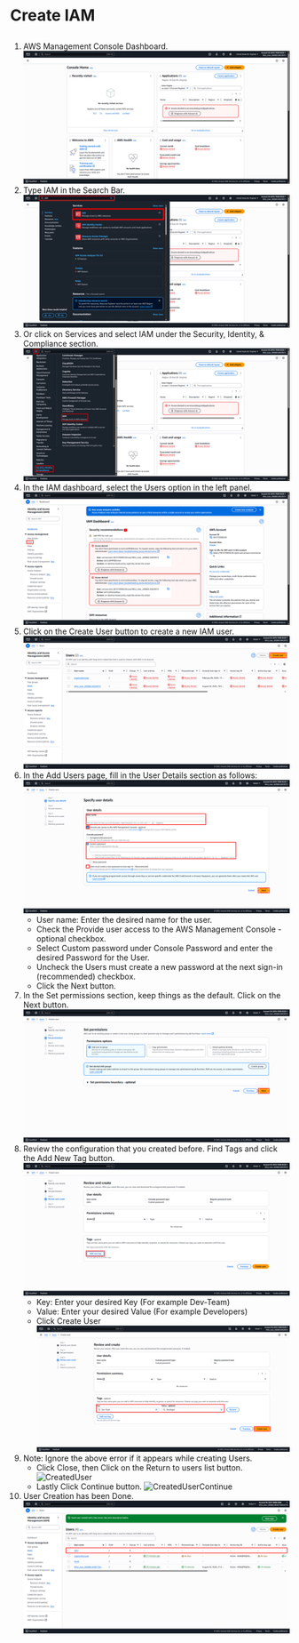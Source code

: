 # Create IAM
##
1. AWS Management Console Dashboard. ![Console_Dashboard](Images/Console_Dashboard.png)
2. Type IAM in the Search Bar. ![Search_IAM](Images/Search_IAM.png)
3. Or click on Services and select IAM under the Security, Identity, & Compliance section. ![Services_IAM](Images/Services_IAM.png)
4. In the IAM dashboard, select the Users option in the left panel. ![IAM_Dashboard](Images/IAM_Dashboard.png)
5. Click on the Create User button to create a new IAM user. ![Users_Dashboard](Images/Users_Dashboard.png)
6. In the Add Users page, fill in the User Details section as follows:![Username](Images/Username.png)
   - User name: Enter the desired name for the user.
   - Check the Provide user access to the AWS Management Console - optional checkbox.
   - Select Custom password under Console Password and enter the desired Password for the User.
   - Uncheck the Users must create a new password at the next sign-in (recommended) checkbox.
   - Click the Next button.
7. In the Set permissions section, keep things as the default. Click on the Next button. ![Set_Permissions](Images/SetPermissions.png)
8. Review the configuration that you created before. Find Tags and click the Add New Tag button. ![Review_Create](Images/ReviewCreate.png)
   - Key: Enter your desired Key (For example Dev-Team)
   - Value: Enter your desired Value (For example Developers)
   - Click Create User ![Review_CreateTags](Images/ReviewCreateTags.png)
9. Note: Ignore the above error if it appears while creating Users.
   - Click Close, then Click on the Return to users list button. ![CreatedUser](Images/CreatedUser.png)
   - Lastly Click Continue button. ![CreatedUserContinue](Images/CreatedUserContinue.png)
10. User Creation has been Done. ![UserCreatedDone](Images/UserDoneCreated.png)
